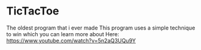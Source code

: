 # TicTacToe
The oldest program that i ever made
This program uses a simple technique to win which you can learn more about Here:
  https://www.youtube.com/watch?v=5n2aQ3UQu9Y
